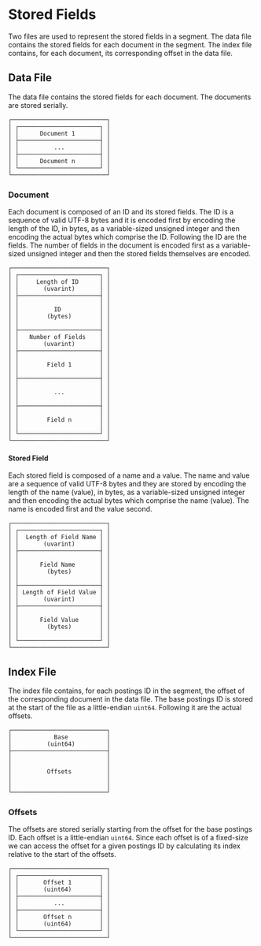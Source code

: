 # Stored Fields

Two files are used to represent the stored fields in a segment. The data file contains
the stored fields for each document in the segment. The index file contains, for each
document, its corresponding offset in the data file.

## Data File

The data file contains the stored fields for each document. The documents are stored
serially.

```
┌───────────────────────────┐
│ ┌───────────────────────┐ │
│ │      Document 1       │ │
│ ├───────────────────────┤ │
│ │          ...          │ │
│ ├───────────────────────┤ │
│ │      Document n       │ │
│ └───────────────────────┘ │
└───────────────────────────┘
```

### Document

Each document is composed of an ID and its stored fields. The ID is a sequence of valid
UTF-8 bytes and it is encoded first by encoding the length of the ID, in bytes, as a
variable-sized unsigned integer and then encoding the actual bytes which comprise the ID.
Following the ID are the fields. The number of fields in the document is encoded first as
a variable-sized unsigned integer and then the stored fields themselves are encoded.

```
┌───────────────────────────┐
│ ┌───────────────────────┐ │
│ │     Length of ID      │ │
│ │       (uvarint)       │ │
│ ├───────────────────────┤ │
│ │                       │ │
│ │          ID           │ │
│ │        (bytes)        │ │
│ │                       │ │
│ ├───────────────────────┤ │
│ │   Number of Fields    │ │
│ │       (uvarint)       │ │
│ ├───────────────────────┤ │
│ │                       │ │
│ │        Field 1        │ │
│ │                       │ │
│ ├───────────────────────┤ │
│ │                       │ │
│ │          ...          │ │
│ │                       │ │
│ ├───────────────────────┤ │
│ │                       │ │
│ │        Field n        │ │
│ │                       │ │
│ └───────────────────────┘ │
└───────────────────────────┘
```

#### Stored Field

Each stored field is composed of a name and a value. The name and value are a sequence of
valid UTF-8 bytes and they are stored by encoding the length of the name (value), in bytes,
as a variable-sized unsigned integer and then encoding the actual bytes which comprise the
name (value). The name is encoded first and the value second.

```
┌───────────────────────────┐
│ ┌───────────────────────┐ │
│ │  Length of Field Name │ │
│ │       (uvarint)       │ │
│ ├───────────────────────┤ │
│ │                       │ │
│ │      Field Name       │ │
│ │        (bytes)        │ │
│ │                       │ │
│ ├───────────────────────┤ │
│ │ Length of Field Value │ │
│ │       (uvarint)       │ │
│ ├───────────────────────┤ │
│ │                       │ │
│ │      Field Value      │ │
│ │        (bytes)        │ │
│ │                       │ │
│ └───────────────────────┘ │
└───────────────────────────┘
```

## Index File

The index file contains, for each postings ID in the segment, the offset of the corresponding
document in the data file. The base postings ID is stored at the start of the file as a
little-endian `uint64`. Following it are the actual offsets.

```
┌───────────────────────────┐
│            Base           │
│          (uint64)         │
├───────────────────────────┤
│                           │
│                           │
│          Offsets          │
│                           │
│                           │
└───────────────────────────┘
```

### Offsets

The offsets are stored serially starting from the offset for the base postings ID. Each
offset is a little-endian `uint64`. Since each offset is of a fixed-size we can access
the offset for a given postings ID by calculating its index relative to the start of
the offsets.

```
┌───────────────────────────┐
│ ┌───────────────────────┐ │
│ │       Offset 1        │ │
│ │       (uint64)        │ │
│ ├───────────────────────┤ │
│ │          ...          │ │
│ ├───────────────────────┤ │
│ │       Offset n        │ │
│ │       (uint64)        │ │
│ └───────────────────────┘ │
└───────────────────────────┘
```
